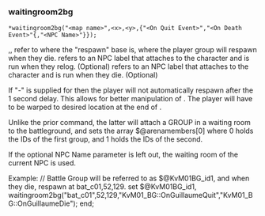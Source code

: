 ### waitingroom2bg
```
*waitingroom2bg("<map name>",<x>,<y>,{"<On Quit Event>","<On Death Event>"{,"<NPC Name>"}});
```

<map name>,<x>,<y> refer to where the "respawn" base is, where the player group will respawn when they die.
<On Quit Event> refers to an NPC label that attaches to the character and is run when they relog. (Optional)
<On Death Event> refers to an NPC label that attaches to the character and is run when they die. (Optional)

If "-" is supplied for <map name> then the player will not automatically respawn after the 1 second delay.
This allows for better manipulation of <On Death Event>. The player will have to be warped to desired location
at the end of <On Death Event>.

Unlike the prior command, the latter will attach a GROUP in a waiting room to the battleground, and
sets the array $@arenamembers[0] where 0 holds the IDs of the first group, and 1 holds the IDs of the second.

If the optional NPC Name parameter is left out, the waiting room of the current NPC is used.

Example:
	// Battle Group will be referred to as $@KvM01BG_id1, and when they die, respawn at bat_c01,52,129.
	set $@KvM01BG_id1, waitingroom2bg("bat_c01",52,129,"KvM01_BG::OnGuillaumeQuit","KvM01_BG::OnGuillaumeDie");
	end;
